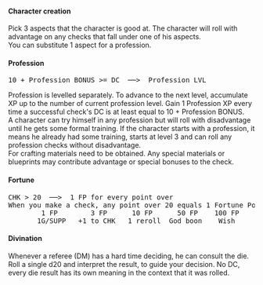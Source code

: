 #### Character creation
Pick 3 aspects that the character is good at. The character will roll with advantage on any checks that fall under one of his aspects.  
You can substitute 1 aspect for a profession.

#### Profession
<pre>
10 + Profession BONUS >= DC  ──>  Profession LVL
</pre>
Profession is levelled separately. To advance to the next level, accumulate XP up to the number of current profession level. Gain 1 Profession XP every time a successful check's DC is at least equal to 10 + Profession BONUS.  
A character can try himself in any profession but will roll with disadvantage until he gets some formal training. If the character starts with a profession, it means he already had some training, starts at level 3 and can roll any profession checks without disadvantage.  
For crafting materials need to be obtained. Any special materials or blueprints may contribute advantage or special bonuses to the check.

#### Fortune
<pre>
CHK > 20  ──>  1 FP for every point over
When you make a check, any point over 20 equals 1 Fortune Point (FP).    
        1 FP        3 FP      10 FP      50 FP    100 FP   
       1G/SUPP   +1 to CHK   1 reroll  God boon    Wish
</pre>

#### Divination
Whenever a referee (DM) has a hard time deciding, he can consult the die. Roll a single d20 and interpret the result, to guide your decision. No DC, every die result has its own meaning in the context that it was rolled.
